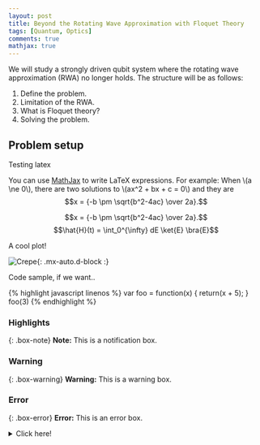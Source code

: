 ```yaml
---
layout: post
title: Beyond the Rotating Wave Approximation with Floquet Theory
tags: [Quantum, Optics]
comments: true
mathjax: true
---
```



We will study a strongly driven qubit system where the rotating wave approximation (RWA) no longer holds. The structure will be as follows:

1) Define the problem.
2) Limitation of the RWA.
3) What is Floquet theory?
4) Solving the problem.

## Problem setup

Testing latex

You can use [MathJax](https://www.mathjax.org/) to write LaTeX expressions. For example:
When \\(a \ne 0\\), there are two solutions to \\(ax^2 + bx + c = 0\\) and they are $$x = {-b \pm \sqrt{b^2-4ac} \over 2a}.$$

$$x = {-b \pm \sqrt{b^2-4ac} \over 2a}.$$
$$\hat{H}(t) = \int_0^{\infty} dE \ket{E} \bra{E}$$

A cool plot!

![Crepe](https://beautifuljekyll.com/assets/img/crepe.jpg){: .mx-auto.d-block :}

Code sample, if we want..

{% highlight javascript linenos %}
var foo = function(x) {
  return(x + 5);
}
foo(3)
{% endhighlight %}

### Highlights

{: .box-note}
**Note:** This is a notification box.

### Warning

{: .box-warning}
**Warning:** This is a warning box.

### Error

{: .box-error}
**Error:** This is an error box.

<details markdown="1">
<summary>Click here!</summary>
Here you can see an **expandable** section
</details>
